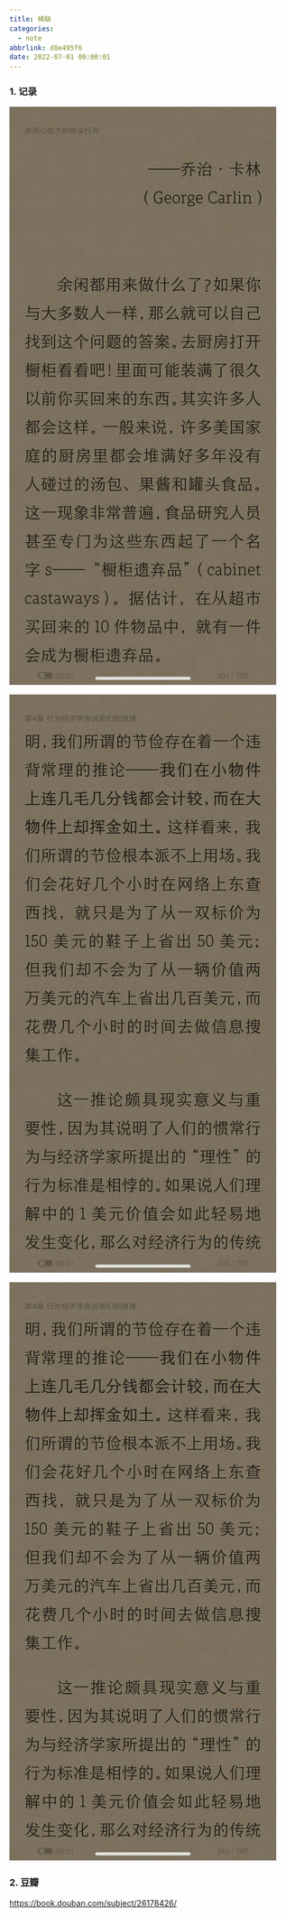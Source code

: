 ```yaml
---
title: 稀缺
categories:
  - note
abbrlink: d8e495f6
date: 2022-07-01 00:00:01
---
```


### 1.  记录

![2022-07-01 09.27.25](%E7%A8%80%E7%BC%BA/1.jpg)

![2022-07-01 09.31.02](%E7%A8%80%E7%BC%BA/2.jpg)

![2022-07-01 09.11.19](%E7%A8%80%E7%BC%BA/3.jpg)

### 2. 豆瓣

https://book.douban.com/subject/26178426/